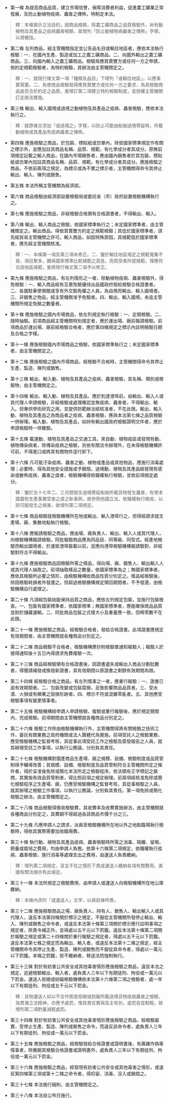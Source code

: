 * 第一條 為提高商品品質，建立市場信譽，保障消費者利益，促進農工礦業正常發展，及防止動植物疫病、蟲害之傳佈，特制定本法。

> 釋：本條揭示立法目的，因商品檢驗，除農工礦商品之品質檢驗外，尚有動植物及其產品之疫病蟲害檢驗，故增列「防止動植物病蟲害之傳佈」字樣，以資概括。

* 第二條 左列商品，經主管機關指定並公告品名目或輸往地區者，應依本法執行檢驗：一、在國內生產、製造或加工之農工礦商品。二、向國外輸出之農工礦商品。三、向國內輸入之農工礦商品。檢驗局應買賣雙方或任何一方之申請，依約定規範檢驗者，為特約檢驗，其辦法由主管機關定之。

> 釋：一、就現行條文第一項「種類及品目」下增列「或輸往地區」，以應事實需要。二、為使商品檢驗局得應買賣雙方或任何一方之要求，為其檢驗商品是否合於約定之品質，爰增訂第二項建立特約檢驗制度，並授權主管機關訂定辦法實施。

* 第三條 輸出、輸入國境或過境之動植物及其產品之疫病、蟲害檢驗，應依本法執行之。

> 釋：就原條文添加「或過境之」字樣，以防止可能由船舶過境寄碇時，所載動植物或其產品有疫病蟲害之傳佈。

* 第四條 應施檢驗之商品，於包裝、標貼紙或仿單內，除依國家標準規定作有關之標示外，並應加註其商品名稱、品質、規範，有化學成分者其成分。原無前項規定記載之輸入商品，在國內市場銷售者，應由國內銷售者於其包裝、標貼紙或仿單內加註其商品名稱、品質、規範，有化學成分者其成分。應施檢驗之商品，不依前兩項之規定，為標示或為不實之標示者，主管機關得命令其停止輸出、輸入、陳列或銷售。

* 第五條 本法所稱主管機關為經濟部。

* 第六條 商品檢驗由經濟部設置檢驗局或委託省（市）政府設置檢驗機構執行之。

* 第七條 應施檢驗之商品，非經檢驗合格領有合格證書者，不得輸出、輸入。

* 第八條 輸出、輸入商品之檢驗，依國家標準執行之；未定國家標準者，由主管機關定之。輸出商品，得依買賣雙方約定之規範檢驗；其低於國家標準者，須先經貿易主管機關之許可。輸入商品，如因特殊原因，其規範低於國家標準者，應先經主管機關核准。

> 釋：一、本條第一項及第三項未修正。二、鑒於輸往地區規定之規範蒐集不易，項目繁多，難與國家標準比較規範之高低，而買受者所提規範，理應符合該地區規範，爰將現行條文第二項予以修正。

* 第九條 應施檢驗之商品，有左列情形之一者，除動植物疫病、蟲害檢驗外，得免檢驗：一、輸入商品經有互惠免驗優待出品國政府發給檢驗合格證書者。二、各國駐華使領館或享有外交豁免權之人員，為自用而輸出、輸入國境者。三、非銷售之物品，經主管機關准予免驗者。四、輸出、輸入國境，未逾主管機關所規定免驗之數量者。

* 第十條 應施檢驗之國內市場商品，依左列規定執行檢驗：一、定期檢驗。二、隨時抽驗。前項商品經主管機關特別規定者，應於運出場、廠前報請檢驗。前項商品於運出場、廠前經檢驗合格者，應於第四條規定之標示內註明檢驗日期及合格之字樣。

* 第十一條 應施檢驗國內市場商品之檢驗，依國家標準執行之；未定國家標準者，由主管機關定之。

* 第十二條 應施檢驗之國內市場商品，經檢驗不合格時，主管機關得命令其停止生產、製造、陳列或銷售。

* 第十三條 輸出、輸入動、植物及其產品之疫病、蟲害檢驗，其名稱、類別或檢驗物，由主管機關定之。

* 第十四條 輸出、輸入動、植物及其產品，應於到達港埠前，由輸出、輸入人或其代理人申請檢驗，非經檢驗或處理確認並無疫病、蟲害者，不得輸出、輸入。但專供學術研究之用，並提供防範辦法經核准者，不在此限。輸出、輸入動、植物及其產品之為商品者之疫病、蟲害檢驗，應與本法第七條之品質檢驗一併辦理。輸入動、植物及其產品，如持有輸出國政府檢驗證明文件者，應於申請檢驗時一併繳驗。

* 第十五條 載運動、植物及其產品之交通工具，來自動、植物疫區或發現有動、植物傳染病者，除傳染疫病之檢驗，另依有關法令辦理外，在未得檢驗機構許可前，不得進口或將其有關物件逕行卸下。

* 第十六條 凡可能汙染疫病、蟲害之動、植物或產品或其他物品，應施行消毒處理；必要時，得為其他安全措施或予銷燬。過境動、植物及其產品經發現有感染或散佈疫病、蟲害之虞者，檢驗機構得依職權執行檢驗，並依前項規定處分。

> 釋：鑒於五十七年二、三月間發生過境寄碇船舶所載貨物發生蟲害，有使本國農牧生產事業受害之虞之新事例，故參照他國立法，依職權執行檢疫，以防可能發生之禍害，故增列第二項規定。

* 第十七條 商品檢驗就檢驗機構所在地或輸出、輸入港埠行之，但得經請求就生產場、廠、集散地點執行檢驗。

* 第十八條 應報請檢驗之商品，應由場、廠負責人、輸出、輸入人或其代理人，向檢驗機構報請檢驗。同批報驗商品應為同品目、同等級、同型式。經產地檢驗而輸出國境者，於運抵港埠裝載以前，並應向港埠檢驗機構報請驗對，非經驗對符合不得輸出。

* 第十九條 應施檢驗商品因檢驗所需之樣品，得向場、廠、銷售人、輸出輸入人或其代理人抽取之。前項抽取樣品之數量，依國家標準為之；無國家標準者，應依其檢驗所必要之情形，由檢驗機構依商品性質分別定之。樣品經檢驗後，除因檢驗耗損者外發還之。但超過檢驗機構規定領回期間者，不予發還，由檢驗機構自行處理之。

* 第二十條 凡須經包裝始能保持品質之商品，應依左列規定包裝，並施行包裝檢查。一、包裝有國家標準者，依國家標準；無國家標準者，應能確保商品品質並耐於儲藏運輸。二、同批商品包裝之式樣大小及重量應一致，但畸零數不在此限。

* 第二十一條 應施檢驗之商品，經檢驗合格者，發給合格證書。此項證書應規定有效期間者，由主管機關就各種商品分別定之。

* 第二十二條 商品檢驗不合格者，檢驗機構應抄附檢驗單通知報驗人；報驗人於接得通知後十五日內得請求免費複驗一次。

* 第二十三條 商品經檢驗領有合格證書後，因證書遺失或輸出入商品分劃批數者，得聲請補發或換發新證書，其有效期間以原證書之剩餘有效期間為限。

* 第二十四條 經檢驗合格之商品，有左列情事之一者，應重行報驗：一、證書已逾有效期間者。二、包裝改變或包裝腐損，足致影響商品品質者。三、受水漬、火損或有顯著之毀損形跡者。四、標示不符或混雜零亂者。五、其他應受檢驗事項有變更情事者。

* 第二十五條 檢驗機構經申請人申請檢驗、複驗或重行報驗後，應於規定期間內，完成檢驗。前項期間由主管機關就各種商品分別定之。

* 第二十六條 檢驗工作除由檢驗機構執行外，主管機關得將有關檢驗之技術工作，委託有關業務之政府機關或法人團體代為實施。前項受託人之檢驗業務，應受檢驗機構之監督考核，其從事此項受託工作之檢驗及簽發報告之人員，就其辦理受託工作事項，以執行公務論，分別負其責任。

* 第二十七條 檢驗機構對國產商品生產場、廠之規模、設備、檢驗制度或品質管制得予輔導改善；其規模、設備、檢驗制度及品質管制符合主管機關所定之條件者，得於呈准後免除或簡化本法所定之檢驗程序。依法領有正字標記之廠商，其實施有效品質管制者，得比照前項之規定辦理。前兩項經核准免除或簡化檢驗程序之生產場、廠，仍應受檢驗機構之監督考核，其從事檢驗之人員，就其辦理之檢驗工作事項，以執行公務論，分別負其責任。第一項免除或簡化檢驗之辦法，由主管機關定之。

* 第二十八條 商品檢驗得徵收檢驗費，其收費率及收費實施辦法，由主管機關就各種商品分別定之，其費額不得超過各該商品市價千分之三。

* 第二十九條 凡應申請人之請求，派員至檢驗機構所在地以外之地點臨場執行檢驗時，得依其實際需要加收臨場費。

* 第三十條 執行動、植物及其產品疫病、蟲害檢驗時所需之消毒、隔離、留檢、飼養或栽培之費用，均由申請人負擔。依第十六條第二項規定，依職權執行疫病、蟲害檢驗，施行消毒等處理支出之費用，由運送人負責繳納。

> 釋：增列第二項規定，貨主不在之情形下責成運送人繳納各項有關費用，美國有關法規亦有此規定。

* 第三十一條 本法所規定之檢驗費用，由申請人或運送人向檢驗機構所在地公庫繳納。

> 釋：本條內添列「或運送人」文字，以與前條呼應。

* 第三十二條 應施檢驗商品之場、廠負責人、持有人、銷售人、輸出輸入人或其代理人，違反本法第四條關於標示之規定，不服從主管機關所發停止輸出、輸入、陳列或銷售之命令者，或違反本法第十條第三項關於標示應行註明事項之規定者，除責令補正外，並得處以五千元以下罰鍰。違反本法第十條第二項關於報驗之規定或第二十四條關於重行報驗之規定者，得處以五千元以下罰鍰。違反本法第七條之規定而為輸出、輸入者，或違反本法第十二條之規定，經主管機關命令其停止生產、製造、陳列或銷售而不服從其命令者，得處以一萬元以下罰鍰。本條之罰鍰，拒不繳納者，移送法院強制執行。

* 第三十三條 對於有妨害公共安全或其他毒害情形應施檢驗之商品，違反本法之規定，逃避檢驗輸出、輸入者，處負責人三年以下有期徒刑、拘役或一萬元以下罰金。運送人拒絕或妨礙檢驗機構依本法第十六條第二項之檢驗者，處一年以下有期徒刑、拘役或五千元以下罰金。

> 釋：貨物運送人如以不合作態度拒絕或妨礙所載過境貨物疫病蟲害之檢驗，為貫澈立法精神，亦應予處罰，惟其責任實與貨主有別，處罰自宜較輕，故增列第二項酌量減輕處罰。

* 第三十四條 對於有妨害公共安全或其他毒害情形應施檢驗之商品，經檢驗屬實，受停止生產、製造、陳列或銷售之命令，而違反該命令者，處負責人三年以下有期徒刑、拘役或一萬元以下罰金。

* 第三十五條 應施檢驗之商品，經檢驗發給合格證書或證明書後，有羼雜作偽等情事者，除撤銷其檢驗合格證書或證明書外，處負責人三年以下有期徒刑、拘役或一萬元以下罰金。

* 第三十六條 應施檢驗之商品，經發現有妨害公共安全或其他毒害之情形，或違反第四條第三項或第十二條之命令者，得扣留、消毒、沒入或銷燬之。

* 第三十七條 本法施行細則，由主管機關定之。

* 第三十八條 本法自公布日施行。

